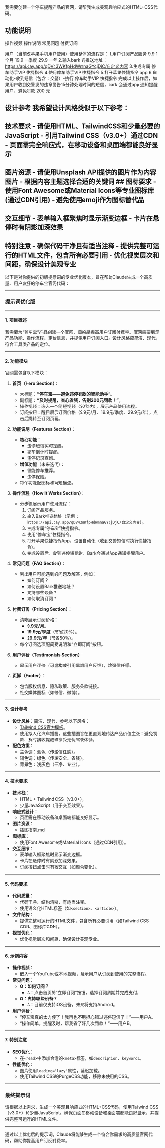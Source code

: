 我需要创建一个停车提醒产品的官网，请帮我生成美观且响应式的HTML+CSS代码。 

## 功能说明
操作视频
操作说明
常见问题
付费订阅

用户（当前仅苹果手机用户使用）使用整体的流程是：
1.用户订阅产品服务
9.9   1个月 
19.9 一季度
29.9  一年
2.输入bark 的推送地址：https://api.day.app/qDV43WKfpHdWmnaGYcjDjC/自定义内容
3.生成专属 停车助手VIP 快捷指令
4.使用停车助手VIP 快捷指令
5.打开苹果快捷指令 app
6.自动化-收到短信（包含：交警）-执行 停车助手VIP 快捷指令
完成以上操作后，如果用户收到交警发的违章警告15分钟处理时间的短信，bark 会通过app 通知提醒用户，避免罚款 200 元


## 设计参考 我希望设计风格类似于以下参考：


## 技术要求 - 请使用HTML、TailwindCSS和少量必要的JavaScript - 引用Tailwind CSS（v3.0+）通过CDN - 页面需完全响应式，在移动设备和桌面端都能良好显示 
## 图片资源 - 请使用Unsplash API提供的图片作为内容图片 - 根据内容主题选择合适的关键词 ## 图标要求 - 使用Font Awesome或Material Icons等专业图标库 (通过CDN引用) - 避免使用emoji作为图标替代品 
## 交互细节 - 表单输入框聚焦时显示渐变边框 - 卡片在悬停时有阴影加深效果 
## 特别注意 - 确保代码干净且有适当注释 - 提供完整可运行的HTML文件，包含所有必要引用 - 优化视觉层次和间距，确保设计美观专业



以下是对你提供的初版提示词的专业优化版本，旨在帮助Claude生成一个高质量、用户友好的停车宝官网代码：

---

### **提示词优化版**

---

#### **1. 项目概述**
我需要为“停车宝”产品创建一个官网，目的是提高用户订阅付费率。官网需要展示产品功能、操作流程、定价信息，并提供用户订阅入口。设计风格应简洁、现代，符合工具类产品的定位。

---

#### **2. 功能模块**
官网需包含以下模块：
1. **首页（Hero Section）**：
   - 大标题：**“停车宝——避免违停罚款的智能助手”**。
   - 副标题：**“及时提醒，省心省钱，告别200元罚款！”**。
   - 操作视频：嵌入一个简短视频（30秒内），展示产品使用流程。
   - 订阅按钮：醒目展示订阅价格（9.9元/月、19.9元/季度、29.9元/年），点击后跳转至订阅页面。

2. **功能说明（Features Section）**：
   - **核心功能**：
     - 违停短信实时提醒。
     - 挪车倒计时提醒。
     - 违停记录查询。
   - **增值功能**（未来迭代）：
     - 智能停车推荐。
     - 违停保险。
   - 每个功能配图标和简短描述。

3. **操作流程（How It Works Section）**：
   - 分步骤展示用户使用流程：
     1. 订阅产品服务。
     2. 输入Bark推送地址（示例：`https://api.day.app/qDV43WKfpHdWmnaGYcjDjC/自定义内容`）。
     3. 生成专属“停车宝”快捷指令。
     4. 使用“停车宝”快捷指令。
     5. 打开苹果快捷指令App，设置自动化（收到交警短信时执行快捷指令）。
     6. 完成设置后，收到违停短信时，Bark会通过App通知提醒用户。

4. **常见问题（FAQ Section）**：
   - 列出用户可能遇到的问题及解答，例如：
     - 如何订阅？
     - 如何设置Bark推送地址？
     - 支持哪些设备？
     - 如何取消订阅？

5. **付费订阅（Pricing Section）**：
   - 清晰展示订阅价格：
     - **9.9元/月**。
     - **19.9元/季度**（节省20%）。
     - **29.9元/年**（节省50%）。
   - 每个订阅选项配简要说明和“立即订阅”按钮。

6. **用户评价（Testimonials Section）**：
   - 展示用户评价（可虚构或引用早期用户反馈），增强信任感。

7. **页脚（Footer）**：
   - 包含版权信息、隐私政策、服务条款链接。
   - 社交媒体图标（如微信、微博）。

---

#### **3. 设计参考**
- **设计风格**：简洁、现代，参考以下风格：
  - [Tailwind CSS官方模板](https://tailwindui.com/)。
  - 使用拟人化汽车插图，这些插图旨在更直观地传达产品价值主张：避免罚款、及时接收提醒和享受无忧驾驶体验。
- **配色方案**：
  - 主色调：蓝色（传递信任感）。
  - 辅色调：绿色（传递安全、省钱）。
  - 背景色：浅灰色（干净、专业）。

---

#### **4. 技术要求**
- **技术栈**：
  - HTML + Tailwind CSS（v3.0+）。
  - 少量JavaScript（用于交互效果）。
- **响应式设计**：
  - 页面需在移动设备和桌面端都能良好显示。
- **图片资源**：
  - 插图指南.md
- **图标库**：
  - 使用Font Awesome或Material Icons（通过CDN引用）。
- **交互细节**：
  - 表单输入框聚焦时显示渐变边框。
  - 卡片在悬停时有阴影加深效果。
  - 订阅按钮点击时有微交互（如颜色变化）。

---

#### **5. 代码要求**
- **代码质量**：
  - 代码干净、结构清晰，有适当注释。
  - 使用语义化HTML标签（如`<section>`、`<article>`）。
- **文件结构**：
  - 提供完整可运行的HTML文件，包含所有必要引用（如Tailwind CSS CDN、图标库CDN）。
- **视觉优化**：
  - 优化视觉层次和间距，确保设计美观专业。

---

#### **6. 示例内容**
- **操作视频**：
  - 嵌入一个YouTube或本地视频，展示用户从订阅到使用的完整流程。
- **常见问题**：
  - **Q：如何订阅？**
    - A：点击首页的“立即订阅”按钮，选择订阅周期并完成支付。
  - **Q：支持哪些设备？**
    - A：目前仅支持iOS设备，未来将支持Android。
- **用户评价**：
  - “停车宝真的太方便了！我再也不用担心错过违停短信了！”——用户A。
  - “操作简单，提醒及时，帮我省了好几次罚款！”——用户B。

---

#### **7. 特别注意**
- **SEO优化**：
  - 在`<head>`中添加合适的`<meta>`标签，如`description`、`keywords`。
- **性能优化**：
  - 图片使用`loading="lazy"`属性，延迟加载。
  - 使用Tailwind CSS的PurgeCSS功能，移除未使用的CSS。

---

### **最终提示词**
请根据以上需求，生成一个美观且响应式的HTML+CSS代码，使用Tailwind CSS（v3.0+）和少量JavaScript。确保页面在移动设备和桌面端都能良好显示，并提供完整可运行的HTML文件。

---

通过以上优化后的提示词，Claude将能够生成一个符合你需求的高质量官网代码，帮助你提高用户订阅付费率。